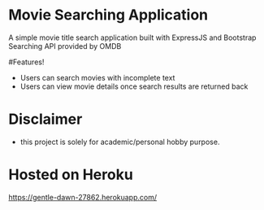 # Movie Searching Application


A simple movie title search application built with ExpressJS and Bootstrap
Searching API provided by OMDB
  

#Features!

  - Users can search movies with incomplete text
  - Users can view movie details once search results are returned back


# Disclaimer
  - this project is solely for academic/personal hobby purpose. 

# Hosted on Heroku
https://gentle-dawn-27862.herokuapp.com/